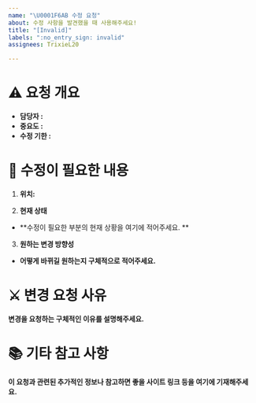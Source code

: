 ```yaml
---
name: "\U0001F6AB 수정 요청"
about: 수정 사항을 발견했을 때 사용해주세요!
title: "[Invalid]"
labels: ":no_entry_sign: invalid"
assignees: TrixieL20

---
```


# ⚠ 요청 개요

- **담당자 :** 
- **중요도 :**
- **수정 기한 :** 


# 📑 수정이 필요한 내용

1. **위치:** 

2. **현재 상태** 

- **수정이 필요한 부분의 현재 상황을 여기에 적어주세요. **

3. **원하는 변경 방향성** 

- **어떻게 바뀌길 원하는지 구체적으로 적어주세요.**


# ⚔ 변경 요청 사유

**변경을 요청하는 구체적인 이유를 설명해주세요.**


# 📚 기타 참고 사항

**이 요청과 관련된 추가적인 정보나 참고하면 좋을 사이트 링크 등을 여기에 기재해주세요.**

